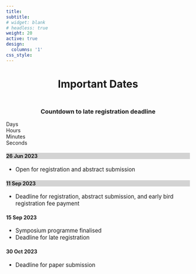 ```yaml
---
title:
subtitle:
# widget: blank
# headless: true
weight: 20
active: true
design:
  columns: '1'
css_style: 
---
```

<h1 style="text-align: center; margin-bottom: 3rem;">Important Dates</h1>
<h3 style="text-align: center; margin-bottom: 1rem;">Countdown to late registration deadline</h3>
<div class="row justify-content-center">
        <div id="countdown">
                <div class="countdown-item">
                        <span class="countdown-value" id="days"></span>
                        <span class="countdown-label">Days</span>
                </div>
                <div class="countdown-item">
                        <span class="countdown-value" id="hours"></span>
                        <span class="countdown-label">Hours</span>
                </div>
                <div class="countdown-item">
                        <span class="countdown-value" id="minutes"></span>
                        <span class="countdown-label">Minutes</span>
                </div>
                <div class="countdown-item">
                        <span class="countdown-value" id="seconds"></span>
                        <span class="countdown-label">Seconds</span>
                </div>
        </div>
</div>

<div class="row" style="margin-bottom:2rem;">
        <!-- <div class="col-sm mt-3">
                <div class="card py-0">
                        <h4 class="card-header text-center text-white">
                                19 Jun 2023
                        </h4>
                        <div class="card-body">
                                <p class="card-title" style="font-size: 0.95rem;">
                                Launch of website and symposium flyer to public
                                </p>
                        </div>
                </div>
        </div> -->
        <div class="col-sm mt-3">
                <div class="card">
                        <h4 class="card-header text-center text-white" style="background-color: #D3D3D3;">
                                26 Jun 2023
                        </h4>
                                <div class="card-body" style="font-size: 0.95rem;">
                                        <!-- <p class="card-title" style="font-size: 0.95rem;"> -->
                                        <ul>
                                         <li class="text-muted">Open for registration and abstract submission</li>
                                        </ul>
                                                <!-- <ul style="padding-left:inherit;margin-left:.7rem;">
                                                        <li>Registration</li>
                                                        <li>Abstract submission</li>
                                                        <li>Invitation letters for participants</li>
                                                </ul> -->
                                        </p>
                                </div>
                </div>
        </div>
        <div class="col-sm mt-3">
                <div class="card">
                        <h4 class="card-header text-center text-white" style="background-color: #D3D3D3;">
                                11 Sep 2023
                        </h4>
                                <div class="card-body" style="font-size: 0.95rem;">
                                <ul>
                                        <li class="text-muted">Deadline for registration, abstract submission, and early bird registration fee payment</li>
                                </ul>
                                        <!-- <p class="card-title">
                                                <ul style="padding-left:inherit;margin-left:.7rem;">
                                                        <li>Program finalized</li>
                                                </ul>
                                        </p> -->
                                </div>
                </div>
        </div>
        <div class="col-sm mt-3">
                <div class="card">
                        <h4 class="card-header text-center text-white">
                                15 Sep 2023
                        </h4>
                                <div class="card-body" style="font-size: 0.95rem;">
                                        <!-- <p class="card-title" style="font-size: 0.95rem;"> -->
                                        <ul>
                                                <li>Symposium programme finalised</li>
                                                <li>Deadline for late registration
                                        </ul>
                                        </p>
                                </div>
                </div>
        </div>
        <div class="col-sm mt-3">
                <div class="card">
                        <h4 class="card-header text-center text-white">
                                30 Oct 2023
                        </h4>
                                <div class="card-body" style="font-size: 0.95rem;">
                                        <!-- <p class="card-title" style="font-size: 0.95rem;"> -->
                                        <ul>
                                                <li>Deadline for paper submission</li>
                                        </ul>
                                        </p>
                                </div>
                </div>
        </div>
</div>

<script>
const countdown = document.getElementById('countdown');
const daysEl = document.getElementById('days');
const hoursEl = document.getElementById('hours');
const minutesEl = document.getElementById('minutes');
const secondsEl = document.getElementById('seconds');

function updateCountdown(){
    const currentDate = new Date();
    const DeadlineDate = new Date("Sep 15, 2023 23:59:59").getTime();
//     const DeadlineDate = new Date("Sep 12, 2023 14:04:10").getTime();
    const timeRemaining = DeadlineDate - currentDate;

    if (timeRemaining <= 0) {
        clearInterval(timer);
    } else {
        const days = Math.floor(timeRemaining / (1000*60*60*24));
        const hours =Math.floor((timeRemaining % (1000*60*60*24))/(1000*60*60));
        const minutes = Math.floor((timeRemaining % (1000*60*60))/(1000*60));
        const seconds = Math.floor((timeRemaining % (1000*60))/1000);

        daysEl.innerHTML = days;
        hoursEl.innerHTML = hours;
        minutesEl.innerHTML = minutes;
        secondsEl.innerHTML = seconds;
    }
}

updateCountdown();
const timer = setInterval(updateCountdown, 1000);
</script>